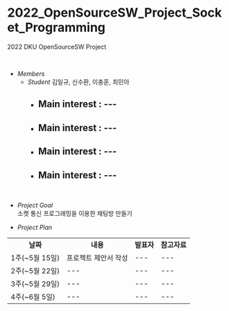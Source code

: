 # 2022_OpenSourceSW_Project_Socket_Programming
2022 DKU OpenSourceSW Project <br>

<br>

* *Members*
    - *Student* 김일규, 신수환, 이충훈, 최민아<br>
        - Main interest : *---*
            - 
        - Main interest : *---*
            - 
        - Main interest : *---*
            - 
        - Main interest : *---*
            - 

<br>

* *Project Goal*    <br>
    소켓 통신 프로그래밍을 이용한 채팅방 만들기
    
* *Project Plan*

<table border="0" align="center" width=100%>
    <tr align="center">
        <td><B>날짜</td>
        <td><B>내용</td>
        <td><B>발표자</td>
        <td><B>참고자료</td>
    </tr>
    <tr>
        <td rowspan="1">1주(~5월 15일)</td>
        <td>프로젝트 제안서 작성</td>
        <td>---</td>
        <td>---</td>
    </tr>
    <tr>
        <td rowspan="1">2주(~5월 22일)</td>
        <td>---</td>
        <td>---</td>
        <td>---</td>
    </tr>
    <tr>
        <td rowspan="1">3주(~5월 29일)</td>
        <td>---</td>
        <td>---</td>
        <td>---</td>
    </tr>
    <tr>
        <td rowspan="1">4주(~6월 5일)</td>
        <td>---</td>
        <td>---</td>
        <td>---</td>
    </tr>
    </table>
